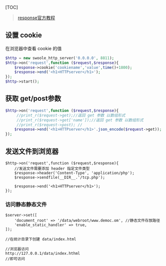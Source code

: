 [TOC]
 
 > [response官方教程](https://wiki.swoole.com/wiki/page/540.html)

## 设置 cookie
在浏览器中查看 cookie 的值
```php
$http = new swoole_http_server('0.0.0.0', 8811);
$http->on('request',function ($request,$response){
    $response->cookie('cookiename','value',time()+1800);
    $response->end('<h1>HTTPserver</h1>');
});
$http->start();
```

## 获取 get/post参数
```php
$http->on('request',function ($request,$response){
     //print_r($request->get);//返回 get 参数 以数组形式
     //print_r($request->get['name']);//返回 get 参数 以数组形式
     //print_r($request->post); //
    $response->end('<h1>HTTPserver</h1>'.json_encode($request->get));
});
```

## 发送文件到浏览器
```
$http->on('request',function ($request,$response){
    //发送文件需要添加 header 指定文件类型
    $response->header('Content-Type', 'application/php');
    $response->sendfile(__DIR__.'/tcp.php');
    
    $response->end('<h1>HTTPserver</h1>');
});
```

### 访问静态静态文件
```
$server->set([
    'document_root' => '/data/webroot/www.democ.om', //静态文件存放路径
    'enable_static_handler' => true,
]);

//在统计目录下创建 data/index.html

//浏览器访问
http://127.0.0.1/data/index.hthml
//即可访问
```